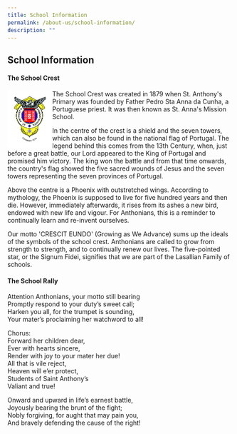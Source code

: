 ```yaml
---
title: School Information
permalink: /about-us/school-information/
description: ""
---
```

## School Information

#### The School Crest

<img align="left" style="width:20%" src="/images/About%20Us/School%20Logo%20with%20white%20Background.jpeg"> The School Crest was created in 1879 when St. Anthony's Primary was founded by Father Pedro Sta Anna da Cunha, a Portuguese priest. It was then known as St. Anna's Mission School. 

In the centre of the crest is a shield and the seven towers, which can also be found in the national flag of Portugal. The legend behind this comes from the 13th Century, when, just before a great battle, our Lord appeared to the King of Portugal and promised him victory. The king won the battle and from that time onwards, the country's flag showed the five sacred wounds of Jesus and the seven towers representing the seven provinces of Portugal.

Above the centre is a Phoenix with outstretched wings. According to mythology, the Phoenix is supposed to live for five hundred years and then die. However, immediately afterwards, it rises from its ashes a new bird, endowed with new life and vigour. For Anthonians, this is a reminder to continually learn and re-invent ourselves.

Our motto 'CRESCIT EUNDO' (Growing as We Advance) sums up the ideals of the symbols of the school crest. Anthonians are called to grow from strength to strength, and to continually renew our lives. The five-pointed star, or the Signum Fidei, signifies that we are part of the Lasallian Family of schools.

#### The School Rally

Attention Anthonians, your motto still bearing<br>
Promptly respond to your duty’s sweet call;<br>
Harken you all, for the trumpet is sounding,<br>
Your mater’s proclaiming her watchword to all!

Chorus:<br>
Forward her children dear,<br>
Ever with hearts sincere,<br>
Render with joy to your mater her due!<br>
All that is vile reject,<br>
Heaven will e’er protect,<br>
Students of Saint Anthony’s <br>
Valiant and true!

Onward and upward in life’s earnest battle,<br>
Joyously bearing the brunt of the fight;<br>
Nobly forgiving, for aught that may pain you,<br>
And bravely defending the cause of the right!